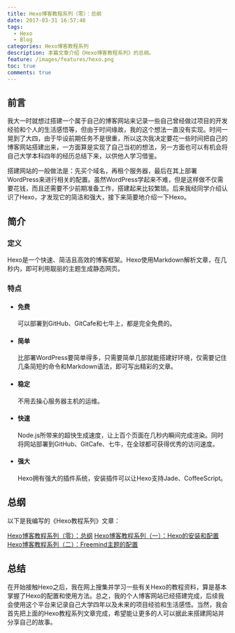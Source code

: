 ```yaml
---
title: Hexo博客教程系列（零）：总纲
date: 2017-03-31 16:57:48
tags:
  - Hexo
  - Blog
categories: Hexo博客教程系列
description: 本篇文章介绍《Hexo博客教程系列》的总纲。
feature: /images/features/hexo.png
toc: true
comments: true
---
```


## 前言

我大一时就想过搭建一个属于自己的博客网站来记录一些自己曾经做过项目的开发经验和个人的生活感悟等，但由于时间缘故，我的这个想法一直没有实现。时间一晃到了大四，由于毕设前期任务不是很重，所以这次我决定要花一些时间把自己的博客网站搭建出来，一方面算是实现了自己当初的想法，另一方面也可以有机会将自己大学本科四年的经历总结下来，以供他人学习借鉴。

搭建网站的一般做法是：先买个域名，再租个服务器，最后在其上部署WordPress来进行相关的配置。虽然WordPress学起来不难，但是这样做不仅需要花钱，而且还需要不少前期准备工作，搭建起来比较繁琐。后来我经同学介绍认识了Hexo，才发现它的简洁和强大，接下来简要地介绍一下Hexo。

<!--more-->

## 简介

### 定义

Hexo是一个快速、简洁且高效的博客框架。Hexo使用Markdown解析文章，在几秒内，即可利用靓丽的主题生成静态网页。

### 特点

- #### 免费

  可以部署到GitHub、GitCafe和七牛上，都是完全免费的。

- #### 简单

  比部署WordPress要简单得多，只需要简单几部就能搭建好环境，仅需要记住几条简短的命令和Markdown语法，即可写出精彩的文章。

- #### 稳定

  不用去操心服务器主机的运维。

- #### 快速

  Node.js所带来的超快生成速度，让上百个页面在几秒内瞬间完成渲染。同时将网站部署到GitHub、GitCafe、七牛，在全球都可获得优秀的访问速度。

- #### 强大

  Hexo拥有强大的插件系统，安装插件可以让Hexo支持Jade、CoffeeScript。

## 总纲

以下是我编写的《Hexo教程系列》文章：

[Hexo博客教程系列（零）：总纲](http://myyerrol.io/zh-cn/2017/03/31/hexo_tutorials_0_superclass/)
[Hexo博客教程系列（一）：Hexo的安装和配置](http://myyerrol.io/zh-cn/2017/03/31/hexo_tutorials_1_installation_and_configuration/)
[Hexo博客教程系列（二）：Freemind主题的配置](http://myyerrol.io/zh-cn/2017/06/07/hexo_tutorials_2_freemind_configuration/)

## 总结

在开始接触Hexo之后，我在网上搜集并学习一些有关Hexo的教程资料，算是基本掌握了Hexo的配置和使用方法。总之，我的个人博客网站已经搭建完成，后续我会使用这个平台来记录自己大学四年以及未来的项目经验和生活感悟。当然，我会首先把上面的Hexo教程系列文章完成，希望能让更多的人可以据此来搭建网站并分享自己的故事。
